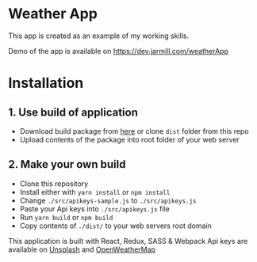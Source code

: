 # Weather App

This app is created as an example of my working skills.

Demo of the app is available on https://dev.jarmill.com/weatherApp

# Installation

## 1. Use build of application 

- Download build package from [here](https://dev.jarmill.com/weatherApp/weather_app.zip) or clone `dist` folder from this repo
- Upload contents of the package into root folder of your web server

## 2. Make your own build

- Clone this repository
- Install either with `yarn install` or `npm install`
- Change `./src/apikeys-sample.js` to `./src/apikeys.js`
- Paste your Api keys into `./src/apikeys.js` file
- Run `yarn build` or `npm build`
- Copy contents of `./dist/` to your web servers root domain


This application is built with React, Redux, SASS & Webpack
Api keys are available on [Unsplash](https://unsplash.com/developers) and [OpenWeatherMap](http://openweathermap.org/api)




